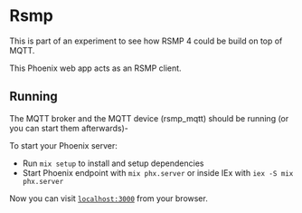 # Rsmp
This is part of an experiment to see how RSMP 4 could be build on top of MQTT.


This Phoenix web app acts as an RSMP client.


## Running
The MQTT broker and the MQTT device (rsmp_mqtt) should be running (or you can start them afterwards)-

To start your Phoenix server:

  * Run `mix setup` to install and setup dependencies
  * Start Phoenix endpoint with `mix phx.server` or inside IEx with `iex -S mix phx.server`

Now you can visit [`localhost:3000`](http://localhost:3000) from your browser.
